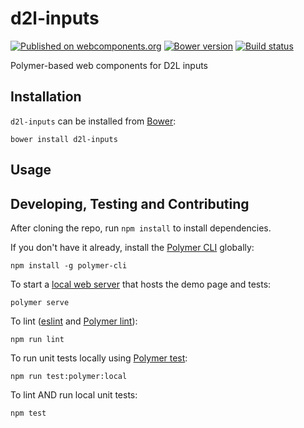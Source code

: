 # d2l-inputs
[![Published on webcomponents.org](https://img.shields.io/badge/webcomponents.org-published-blue.svg)](https://www.webcomponents.org/element/BrightspaceUI/inputs)
[![Bower version][bower-image]][bower-url]
[![Build status][ci-image]][ci-url]

Polymer-based web components for D2L inputs

## Installation

`d2l-inputs` can be installed from [Bower][bower-url]:
```shell
bower install d2l-inputs
```

## Usage


## Developing, Testing and Contributing

After cloning the repo, run `npm install` to install dependencies.

If you don't have it already, install the [Polymer CLI](https://www.polymer-project.org/3.0/docs/tools/polymer-cli) globally:

```shell
npm install -g polymer-cli
```

To start a [local web server](https://www.polymer-project.org/3.0/docs/tools/polymer-cli-commands#serve) that hosts the demo page and tests:

```shell
polymer serve
```

To lint ([eslint](http://eslint.org/) and [Polymer lint](https://www.polymer-project.org/3.0/docs/tools/polymer-cli-commands#lint)):

```shell
npm run lint
```

To run unit tests locally using [Polymer test](https://www.polymer-project.org/3.0/docs/tools/polymer-cli-commands#tests):

```shell
npm run test:polymer:local
```

To lint AND run local unit tests:

```shell
npm test
```

[bower-url]: http://bower.io/search/?q=d2l-inputs
[bower-image]: https://badge.fury.io/bo/d2l-inputs.svg
[ci-url]: https://travis-ci.org/BrightspaceUI/inputs
[ci-image]: https://travis-ci.org/BrightspaceUI/inputs.svg?branch=master
